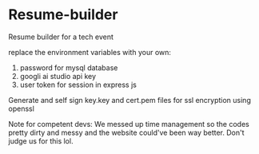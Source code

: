 # Resume-builder
Resume builder for a tech event

replace the environment variables with your own:
1. password for mysql database
2. googli ai studio api key
3. user token for session in express js

Generate and self sign key.key and cert.pem files for ssl encryption using openssl

Note for competent devs: We messed up time management so the codes pretty dirty and messy and the website could've been way better. Don't judge us for this lol.
